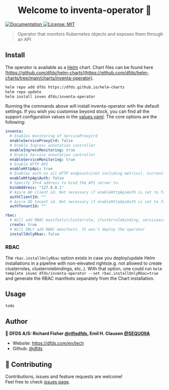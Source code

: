 <h1 align="center">Welcome to inventa-operator 👋</h1>
<p>
  <a href="api-docs.md" target="_blank">
    <img alt="Documentation" src="https://img.shields.io/badge/documentation-yes-brightgreen.svg" />
  </a>
  <a href="#" target="_blank">
    <img alt="License: MIT" src="https://img.shields.io/badge/License-MIT-yellow.svg" />
  </a>
</p>

> Operator that monitors Kubernetes objects and exposes them through an API

## Install

The operator is available as a [Helm](https://helm.sh/) chart. Chart files can be found here [https://github.com/dfds/helm-charts](https://github.com/dfds/helm-charts/tree/main/charts/inventa-operator).

```sh
helm repo add dfds https://dfds.github.io/helm-charts
helm repo update
helm install inven dfds/inventa-operator
```

Running the commands above will install inventa-operator with the default settings. If you wish you customise beyond stock, you can find all the support configuration values in the [values.yaml](https://github.com/dfds/helm-charts/blob/main/charts/inventa-operator/values.yaml). The core options are the following:

```yaml
inventa:
  # Enables monitoring of ServiceProxyCrd
  enableServiceProxyCrd: false
  # Enable Ingress annotation controller
  enableIngressMonitoring: true
  # Enable Service annotation controller
  enableServiceMonitoring: true  
  # Enable HTTP API
  enableHttpApi: true
  # Enables auth on all HTTP endpoints(not including metrics). Currently only supports Azure AD. authClientId and authTenantId must be configured if this is enabled.
  enableHttpApiAuth: false
  # Specify IPv4 address to bind the API server to.
  bindAddress: "127.0.0.1"  
  # Azure AD client id. Not necessary if enableHttpApiAuth is set to false
  authClientId: ""
  # Azure AD tenant id. Not necessary if enableHttpApiAuth is set to false 
  authTenantId: ""

rbac:
  # Will add RBAC manifests(clusterrole, clusterrolebinding, serviceaccount) as a part of the Chart installation
  create: true
  # Will ONLY add RBAC manifests. It won't deploy the operator
  installOnlyRbac: false  
```

### RBAC

The `rbac.installOnlyRbac` option exists in case you deploy/update Helm installations in a pipeline with non-elevated rights(e.g. not allowed to create clusterroles, clusterrolebindings, etc..). With that option, one could run `helm template inven dfds/inventa-operator --set rbac.installOnlyRbac=true` and generate the RBAC manifests separately from the Chart installation.

## Usage

```sh
todo
```

## Author

👤 **DFDS A/S: Richard Fisher [@rifisdfds](https://github.com/rifisdfds), Emil H. Clausen [@SEQUOIIA](https://github.com/SEQUOIIA)**

* Website: https://dfds.com/en/tech
* Github: [@dfds](https://github.com/dfds)

## 🤝 Contributing

Contributions, issues and feature requests are welcome!<br />Feel free to check [issues page](https://github.com/dfds/inventa/issues?q=label%3Aoperator).
